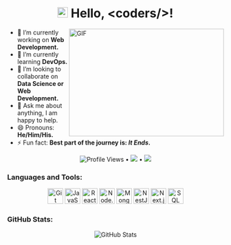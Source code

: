 <h1 align="center">
  <img src="GIF/Earth.gif" width="24px"> 
  Hello, &lt;coders/&gt;!
</h1>

<img align="right" height="250" width="360" alt="GIF" src="https://camo.githubusercontent.com/86a3b6db470f1a0429f7355c08d1edabf3d2c804/68747470733a2f2f6d69726f2e6d656469756d2e636f6d2f6d61782f313336302f312a495247486d69477361313673746564517649615a66772e676966"/>

- 🔭 I’m currently working on **Web Development.**
- 🌱 I’m currently learning **DevOps.**
- 👯 I’m looking to collaborate on **Data Science or Web Development.**
- 💬 Ask me about anything, I am happy to help.
- 😄 Pronouns: **He/Him/His.**
- ⚡ Fun fact: **Best part of the journey is: *It Ends*.**

<p align="center">
  <img src="https://gpvc.arturio.dev/firas-dahmani" alt="Profile Views"> •
  <a href="https://user-badge.committers.top/india_private/firas-dahmani"><img src="https://user-badge.committers.top/india_private/firas-dahmani.svg"></a> •
  <a href="https://github.com/sponsors/firas-dahmani"><img src="https://img.shields.io/static/v1?label=Sponsor&message=%E2%9D%A4&logo=GitHub&color=%23fe8e86"/></a>
</p>

### Languages and Tools:

<p align="center">
  <a href="https://git-scm.com/" target="_blank"><img src="https://raw.githubusercontent.com/danielcranney/readme-generator/main/public/icons/skills/git-colored.svg" width="36" height="36" alt="Git"/></a>
  <a href="https://developer.mozilla.org/en-US/docs/Web/JavaScript" target="_blank"><img src="https://raw.githubusercontent.com/danielcranney/readme-generator/main/public/icons/skills/javascript-colored.svg" width="36" height="36" alt="JavaScript"/></a>
  <a href="https://reactjs.org/" target="_blank"><img src="https://raw.githubusercontent.com/danielcranney/readme-generator/main/public/icons/skills/react-colored.svg" width="36" height="36" alt="React"/></a>
  <a href="https://nodejs.org/en/" target="_blank"><img src="https://raw.githubusercontent.com/danielcranney/readme-generator/main/public/icons/skills/nodejs-colored.svg" width="36" height="36" alt="Node.js"/></a>
  <a href="https://www.mongodb.com/" target="_blank"><img src="https://raw.githubusercontent.com/danielcranney/readme-generator/main/public/icons/skills/mongodb-colored.svg" width="36" height="36" alt="MongoDB"/></a>
  <a href="https://nestjs.com/" target="_blank"><img src="https://raw.githubusercontent.com/danielcranney/readme-generator/main/public/icons/skills/nestjs-colored.svg" width="36" height="36" alt="NestJS"/></a>
  <a href="https://nextjs.org/" target="_blank"><img src="https://raw.githubusercontent.com/danielcranney/readme-generator/main/public/icons/skills/nextjs-colored.svg" width="36" height="36" alt="Next.js"/></a>
  <a href="https://www.postgresql.org/" target="_blank"><img src="https://raw.githubusercontent.com/danielcranney/readme-generator/main/public/icons/skills/postgresql-colored.svg" width="36" height="36" alt="SQL"/></a>
</p>

### GitHub Stats:
<p align="center">
  <img align="center" src="https://github-readme-stats.vercel.app/api?username=firas-dahmani&show_icons=true&hide_border=true&title_color=94b4a4&icon_color=FFFFFF&text_color=FFFFFF&bg_color=000000&count_private=true&include_all_commits=true" alt="GitHub Stats"/>
</p>
